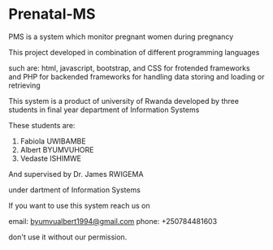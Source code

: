 # Prenatal-MS
PMS is a system which monitor pregnant women during pregnancy

This project developed in combination of different programming languages

such are: html, javascript, bootstrap, and CSS for frotended frameworks
and PHP for backended frameworks for handling data storing and loading or retrieving

This system is a product of university of Rwanda developed by three students in final year department of Information Systems

These students are:

1. Fabiola UWIBAMBE
2. Albert BYUMVUHORE
3. Vedaste ISHIMWE

And supervised by Dr. James RWIGEMA

under dartment of Information Systems

If you want to use this system reach us on 

email: byumvualbert1994@gmail.com 
phone: +250784481603

don't use it without our permission.
